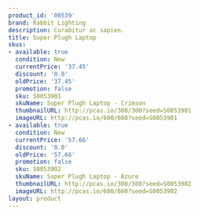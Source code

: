 ```yaml
---
product_id: '00539'
brand: Rabbit Lighting
description: Curabitur ac sapien.
title: Super Plugh Laptop
skus:
- available: true
  condition: New
  currentPrice: '37.45'
  discount: '0.0'
  oldPrice: '37.45'
  promotion: false
  sku: S0053901
  skuName: Super Plugh Laptop - Crimson
  thumbnailURL: http://pcas.io/300/300?seed=S0053901
  imageURL: http://pcas.io/600/600?seed=S0053901
- available: true
  condition: New
  currentPrice: '57.66'
  discount: '0.0'
  oldPrice: '57.66'
  promotion: false
  sku: S0053902
  skuName: Super Plugh Laptop - Azure
  thumbnailURL: http://pcas.io/300/300?seed=S0053902
  imageURL: http://pcas.io/600/600?seed=S0053902
layout: product
---
```

